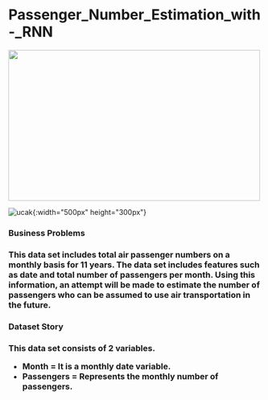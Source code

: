 # Passenger_Number_Estimation_with-_RNN

<img src="[image_url](https://github.com/Merttcoskun/Passenger_Number_Estimation_with_RNN/assets/111244707/08bbc73b-2493-4785-a8f4-8dfb24af0103)" width="500" height="300">

![ucak](https://github.com/Merttcoskun/Passenger_Number_Estimation_with_RNN/assets/111244707/08bbc73b-2493-4785-a8f4-8dfb24af0103){:width="500px" height="300px"}

<h3> Business Problems <h3>

This data set includes total air passenger numbers on a monthly basis for 11 years. The data set includes features such as date and total number of passengers per month. Using this information, an attempt will be made to estimate the number of passengers who can be assumed to use air transportation in the future.


<h3> Dataset Story <h3>

This data set consists of 2 variables.
- Month = It is a monthly date variable.
- Passengers = Represents the monthly number of passengers.
